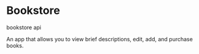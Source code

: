 # Bookstore
bookstore api

An app that allows you to view brief descriptions, edit, add, and purchase books.
